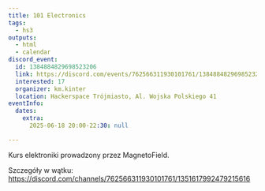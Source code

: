 ```yaml
---
title: 101 Electronics
tags:
  - hs3
outputs:
  - html
  - calendar
discord_event:
  id: 1384884829698523206
  link: https://discord.com/events/762566311930101761/1384884829698523206
  interested: 17
  organizer: km.kinter
  location: Hackerspace Trójmiasto, Al. Wojska Polskiego 41
eventInfo:
  dates:
    extra:
      2025-06-18 20:00-22:30: null

---
```


Kurs elektroniki prowadzony przez MagnetoField.

Szczegóły w wątku: https://discord.com/channels/762566311930101761/1351617992479215616
